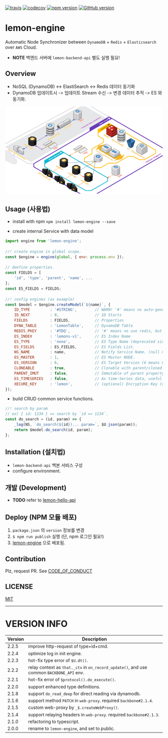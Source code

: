 [![travis](https://travis-ci.org/lemoncloud-io/lemon-engine.svg?branch=master)](https://travis-ci.org/lemoncloud-io/lemon-engine)
[![codecov](https://codecov.io/gh/lemoncloud-io/lemon-engine/branch/master/graph/badge.svg)](https://codecov.io/gh/lemoncloud-io/lemon-engine)
[![npm version](https://badge.fury.io/js/lemon-engine.svg)](https://badge.fury.io/js/lemon-engine)
[![GitHub version](https://badge.fury.io/gh/lemoncloud-io%2Flemon-engine.svg)](https://badge.fury.io/gh/lemoncloud-io%2Flemon-engine)


# lemon-engine

Automatic Node Synchronizer between `DynamoDB` + `Redis` + `Elasticsearch` over `AWS` Cloud.

- **NOTE** 백엔드 서버에 `lemon-backend-api` 별도 실행 필요!

## Overview

- NoSQL (DynamoDB) <-> ElastiSearch <-> Redis 데이터 동기화
- DynamoDB 업데이트시 -> 업데이트 Stream 수신 -> 변경 데이터 추적 -> ES 와 동기화.

![engine](docs/lemon-arch.png)

## Usage (사용법)

- install with npm `npm install lemon-engine --save`

- create internal Service with data model

```js
import engine from 'lemon-engine';

//! create engine in global scope.
const $engine = engine(global, { env: process.env });

// deefine properties.
const FIELDS = [
    'id', 'type', 'parent', 'name', ...
];
const ES_FIELDS = FIELDS;

//! config engines (as example)
const $model = $engine.createModel(`${name}`, {
    ID_TYPE         : '#STRING',        // WARN! '#' means no auto-generated id.
    ID_NEXT         : 0,                // ID Starts
    FIELDS          : FIELDS,           // Properties
    DYNA_TABLE      : 'LemonTable',     // DynamoDB Table
    REDIS_PKEY      : '#TDQ',           // '#' means no use redis, but elastic as cache.
    ES_INDEX        : 'lemons-v1',      // ES Index Name
    ES_TYPE         : 'none',           // ES Type Name (deprecated since ES6)
    ES_FIELDS       : ES_FIELDS,        // ES Fields List.
    NS_NAME         : name,             // Notify Service Name. (null means no notifications)
    ES_MASTER       : 1,                // ES Master NODE.
    ES_VERSION      : 6,                // ES Target Version (6 means 6.x)
    CLONEABLE       : true,             // Clonable with parent/cloned property.
    PARENT_IMUT     : false,            // Immutable of parent property (2018.03.15)
    ES_TIMESERIES   : false,            // As time-Series data, useful when saving time-series.
    XECURE_KEY      : 'lemon',          // (optional) Encryption Key (use '*' prefix at property name: ver 0.3.22)
});
```

- build CRUD common service functions.

```js
//! search by param
// ex) { id: 1234 } => search by `id == 1234`.
const do_search = (id, param) => {
    _log(NS, `do_search(${id})... param=`, $U.json(param));
    return $model.do_search(id, param);
};
```


## Installation (설치법)

- `lemon-backend-api` 백본 서비스 구성
- configure environment.


## 개발 (Development)

- **TODO** refer to [lemon-hello-api](https://github.com/lemoncloud-io/lemon-hello-api)


## Deploy (NPM 모듈 배포)

1. `package.json` 의 `version` 정보를 변경
1. `$ npm run publish` 실행 (단, npm 로그인 필요!)
1. [lemon-engine](https://www.npmjs.com/package/lemon-engine) 으로 배포됨.


## Contribution

Plz, request PR. See [CODE_OF_CONDUCT](CODE_OF_CONDUCT.md)


## LICENSE

[MIT](LICENSE)



----------------
# VERSION INFO #

| Version   | Description
|--         |--
| 2.2.5     | improve http-request of type+id+cmd.
| 2.2.4     | optimize log in init engine.
| 2.2.3     | hot-fix type error of `$U.dt()`.
| 2.2.2     | relay context as `that._ctx` in `on_record_update()`, and use common `BACKBONE_API` env.
| 2.2.1     | hot-fix error of `$protocol().do_execute()`.
| 2.2.0     | support enhanced type definitions.
| 2.1.8     | support `do_read_deep` for direct reading via dynamodb.
| 2.1.6     | support method `PATCH` in `web-proxy`. required `backbone#2.1.4`.
| 2.1.5     | custom web-proxy by `_$.createWebProxy()`.
| 2.1.4     | support relaying headers in `web-proxy`. required `backbone#2.1.3`.
| 2.1.0     | refactoring to typescript.
| 2.0.0     | rename to `lemon-engine`, and set to public.
